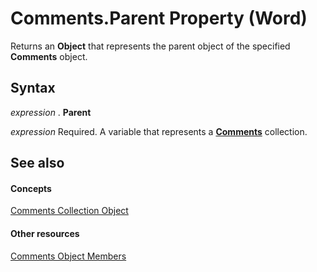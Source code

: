 
# Comments.Parent Property (Word)

Returns an  **Object** that represents the parent object of the specified **Comments** object.


## Syntax

 _expression_ . **Parent**

 _expression_ Required. A variable that represents a **[Comments](e384b37a-50e3-a214-52a8-6fda2acc4991.md)** collection.


## See also


#### Concepts


[Comments Collection Object](e384b37a-50e3-a214-52a8-6fda2acc4991.md)
#### Other resources


[Comments Object Members](2cd992bf-9e18-7f0e-3e8b-b3507ffd9bc7.md)
